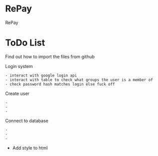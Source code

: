 # RePay
RePay 



# ToDo List


Find out how to import the files from github



Login system

    - interact with google login api
    - interact with table to check what groups the user is a member of
    - check password hash matches login else fuck off

Create user 
    
    - 
    -
    -

Connect to database

    -
    -
    -
    
- Add style to html